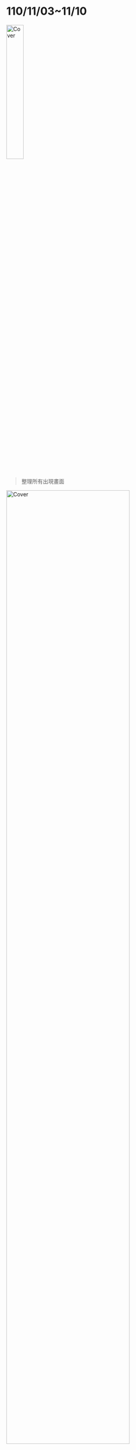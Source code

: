 # 110/11/03~11/10

<img src="https://user-images.githubusercontent.com/62140029/140954690-d0c64cdf-5ad5-45d8-a850-4a7e0df5b8c9.png" alt="Cover" width="30%"/>

>整理所有出現畫面


<img src="https://user-images.githubusercontent.com/62140029/140956312-f4e700d7-7501-4304-ac09-a834c5a86dce.png" alt="Cover" width="80%"/>

>整合所有頁面之counter,buttom, action及feedback

## 以下為DB table 圖
<img src="https://user-images.githubusercontent.com/62140029/140965417-500746ae-630a-44a1-bbb1-5cc96b480731.png" alt="Cover" width="50%"/>
<img src="https://user-images.githubusercontent.com/62140029/140965621-f52dda15-0f2e-4a20-8762-5fbc897ed6f8.png" alt="Cover" width="50%"/>
